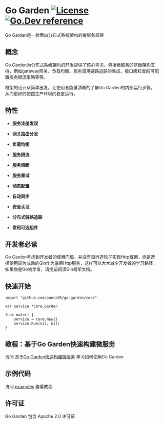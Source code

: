 # Go Garden [![License](https://img.shields.io/:license-apache-blue.svg)](https://opensource.org/licenses/Apache-2.0) [![Go.Dev reference](https://img.shields.io/badge/go.dev-reference-007d9c?logo=go&logoColor=white&style=flat-square)](https://pkg.go.dev/github.com/panco95/go-garden)

Go Garden是一款面向分布式系统架构的微服务框架

## 概念

Go Garden为分布式系统架构的开发提供了核心需求，包括微服务的基础架构支持，例如gateway网关、负载均衡、服务调用链路追踪的集成、接口级粒度的可配置服务限流策略等等。

框架的设计从简单出发，让使用者能够清晰的了解Go Garden的内部运行步骤，从而更好的把控生产环境的稳定运行。

## 特性

- **服务注册发现**

- **网关路由分发**

- **负载均衡**

- **服务限流**

- **服务熔断**

- **服务重试**

- **动态配置**

- **自动同步**

- **安全认证**

- **分布式链路追踪**

- **常用可选组件**

## 开发者必读

Go Garden考虑到开发者的使用门槛，并没有自行造轮子实现Http框架，而是选择使用较为成熟的Gin作为底层Http服务，这样可以大大减少开发者的学习路径，如果你是Go初学者，请提前阅读Gin框架文档。


## 快速开始

```golang
import "github.com/panco95/go-garden/core"

var service *core.Garden

func main() {
    service = core.New()
    service.Run(nil, nil)
}
```

## 教程：基于Go Garden快速构建微服务
访问 [基于Go Garden快速构建微服务](docs/tutorial.md) 学习如何使用Go
Garden

## 示例代码
访问 [examples](examples) 查看教程

## 许可证

Go Garden 包含 Apache 2.0 许可证